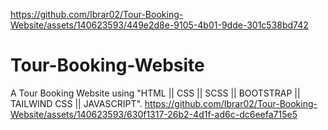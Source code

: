 https://github.com/Ibrar02/Tour-Booking-Website/assets/140623593/449e2d8e-9105-4b01-9dde-301c538bd742
# Tour-Booking-Website
A Tour Booking Website using "HTML || CSS || SCSS || BOOTSTRAP || TAILWIND CSS || JAVASCRIPT".
https://github.com/Ibrar02/Tour-Booking-Website/assets/140623593/630f1317-26b2-4d1f-ad6c-dc6eefa715e5
